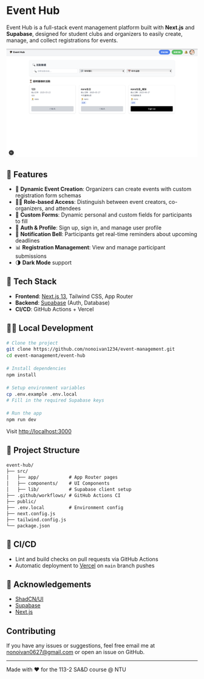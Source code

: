 # Event Hub

Event Hub is a full-stack event management platform built with **Next.js** and **Supabase**, designed for student clubs and organizers to easily create, manage, and collect registrations for events.

![Event Hub](img.png)

## 🚀 Features

* 🧾 **Dynamic Event Creation**: Organizers can create events with custom registration form schemas
* 🧑‍💼 **Role-based Access**: Distinguish between event creators, co-organizers, and attendees
* 📝 **Custom Forms**: Dynamic personal and custom fields for participants to fill
* 🔐 **Auth & Profile**: Sign up, sign in, and manage user profile
* 🔔 **Notification Bell**: Participants get real-time reminders about upcoming deadlines
* 📊 **Registration Management**: View and manage participant submissions
* 🌗 **Dark Mode** support

## 🧱 Tech Stack

* **Frontend**: [Next.js 13](https://nextjs.org/), Tailwind CSS, App Router
* **Backend**: [Supabase](https://supabase.io/) (Auth, Database)
* **CI/CD**: GitHub Actions + Vercel

## 🧑‍💻 Local Development

```bash
# Clone the project
git clone https://github.com/nonoivan1234/event-management.git
cd event-management/event-hub

# Install dependencies
npm install

# Setup environment variables
cp .env.example .env.local
# Fill in the required Supabase keys

# Run the app
npm run dev
```

Visit [http://localhost:3000](http://localhost:3000)

## 📁 Project Structure

```
event-hub/
├── src/
│   ├── app/           # App Router pages
│   ├── components/    # UI Components
│   ├── lib/           # Supabase client setup
├── .github/workflows/ # GitHub Actions CI
├── public/
├── .env.local         # Environment config
├── next.config.js
├── tailwind.config.js
└── package.json
```

## 🧪 CI/CD

* Lint and build checks on pull requests via GitHub Actions
* Automatic deployment to [Vercel](https://vercel.com/) on `main` branch pushes

## 🙌 Acknowledgements

* [ShadCN/UI](https://ui.shadcn.dev/)
* [Supabase](https://supabase.com/)
* [Next.js](https://nextjs.org/)

## Contributing
If you have any issues or suggestions, feel free email me at nonoivan0627@gmail.com or open an issue on GitHub.

---

Made with ❤️ for the 113-2 SA\&D course @ NTU

